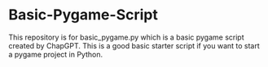 # Basic-Pygame-Script

This repository is for basic_pygame.py which is a basic pygame script created by ChapGPT.   This is a good basic starter script if you want to start a pygame project in Python.
